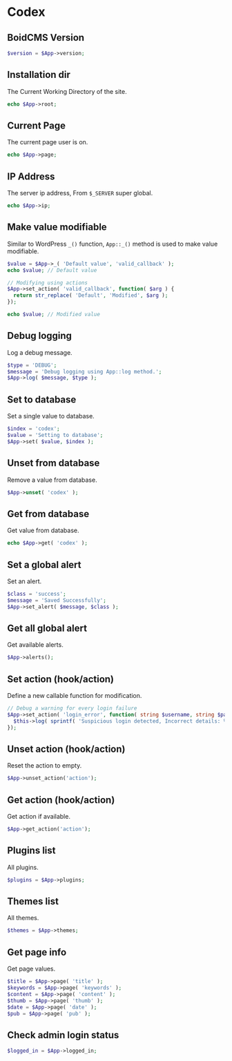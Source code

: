 # Codex

## BoidCMS Version

```php
$version = $App->version;
```

## Installation dir
The Current Working Directory of the site.

```php
echo $App->root;
```

## Current Page
The current page user is on.

```php
echo $App->page;
```

## IP Address
The server ip address, From `$_SERVER` super global.

```php
echo $App->ip;
```

## Make value modifiable
Similar to WordPress `_()` function, `App::_()` method is used to make value modifiable.

```php
$value = $App->_( 'Default value', 'valid_callback' );
echo $value; // Default value

// Modifying using actions
$App->set_action( 'valid_callback', function( $arg ) {
  return str_replace( 'Default', 'Modified', $arg );
});

echo $value; // Modified value
```

## Debug logging
Log a debug message.     

```php
$type = 'DEBUG';
$message = 'Debug logging using App::log method.';
$App->log( $message, $type );
```

## Set to database
Set a single value to database.     

```php
$index = 'codex';
$value = 'Setting to database';
$App->set( $value, $index );
```

## Unset from database
Remove a value from database.     

```php
$App->unset( 'codex' );
```

## Get from database
Get value from database.     

```php
echo $App->get( 'codex' );
```

## Set a global alert
Set an alert.     

```php
$class = 'success';
$message = 'Saved Successfully';
$App->set_alert( $message, $class );

```

## Get all global alert
Get available alerts.    

```php
$App->alerts();
```
<!--
### With custom template

```php
$App->get_alert('<p class="%s">%s</p>');
```
-->

## Set action (hook/action)
Define a new callable function for modification.     

```php
// Debug a warning for every login failure
$App->set_action( 'login_error', function( string $username, string $password ): void {
  $this->log( sprintf( 'Suspicious login detected, Incorrect details: %s, %s', $username, $password ) );
});
``` 

## Unset action (hook/action)
Reset the action to empty.     

```php
$App->unset_action('action');
```

## Get action (hook/action)
Get action if available.     

```php
$App->get_action('action');
```

<!--
## Save data

```php
$dir = __DIR__;
$title = 'codex';
$value = 'Save value to the given dir data file';
$App->save($value, $title, $dir);
```

## Get data

```php
$App->data('codex', __DIR__);
```

## Post data

```php
$dir = __DIR__;
$data = array(
  'string': 'Data',
  'array': ['One', 'Two'],
  'bool': false,
  'int': 25
);
$App->post($data, $dir);
```

## Posts list

```php
$posts = $App->posts();
```

## Pages list

```php
$pages = $App->pages();
```

## Static pages

```php
$statics = $App->statics();
```
-->

## Plugins list
All plugins.     

```php
$plugins = $App->plugins;
```

## Themes list
All themes.      

```php
$themes = $App->themes;
```

## Get page info
Get page values.      

```php
$title = $App->page( 'title' );
$keywords = $App->page( 'keywords' );
$content = $App->page( 'content' );
$thumb = $App->page( 'thumb' );
$date = $App->page( 'date' );
$pub = $App->page( 'pub' );
```
<!--
## Parse text    
Regex: 
```regex
/\{\%\s([a-zA-Z0-9_-]+)\:([a-zA-Z0-9_>-]+)\s\%\}/
```

This: `{% this:info %}`     
Site: `{% site:info %}`     
Page: `{% page:info %}`     
Lang: `{% lang:in->fo %}`     
Action: `{% action:info %}`     

```php
$text = 'Site title: {% site:title %}';
$parsed = $App->parse($text);
```

## Validate user input
Validate user inputs and make text unparsable by `App::parse` method.
```php
$xss = $_GET['xss']; 
echo $xss; // <script>alert(document.cookie)</script>
echo $App->parse($xss); // 

$parsable = $_GET['input']; // {% site:password %}
echo $App->parse($parsable); // $2y$10$...
echo $App->unparse($parsable); // site:password

```
-->

## Check admin login status

```php
$logged_in = $App->logged_in;
```



